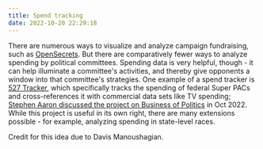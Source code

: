 ```yaml
---
title: Spend tracking
date: 2022-10-20 22:29:18
---
```


There are numerous ways to visualize and analyze campaign fundraising, such as [OpenSecrets](https://www.opensecrets.org/). But there are comparatively fewer ways to analyze spending by political committees. Spending data is very helpful, though - it can help illuminate a committee's activities, and thereby give opponents a window into that committee's strategies. One example of a spend tracker is [527 Tracker](https://527tracker.com/), which specifically tracks the spending of federal Super PACs and cross-references it with commercial data sets like TV spending; [Stephen Aaron discussed the project on Business of Politics](https://www.businessofpoliticspodcast.com/episode/money-talks-if-you-know-how-to-listen-stephen-aaron-527-tracker) in Oct 2022. While this project is useful in its own right, there are many extensions possible - for example, analyzing spending in state-level races.

Credit for this idea due to Davis Manoushagian.